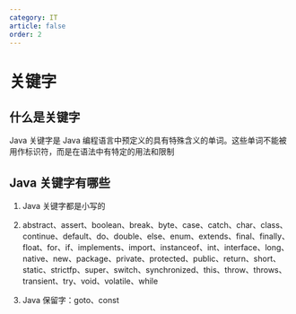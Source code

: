 ```yaml
---
category: IT
article: false
order: 2
---
```


# 关键字

## 什么是关键字

Java 关键字是 Java 编程语言中预定义的具有特殊含义的单词。这些单词不能被用作标识符，而是在语法中有特定的用法和限制

## Java 关键字有哪些

1. Java 关键字都是小写的

2. abstract、assert、boolean、break、byte、case、catch、char、class、continue、default、do、double、else、enum、extends、final、finally、float、for、if、implements、import、instanceof、int、interface、long、native、new、package、private、protected、public、return、short、static、strictfp、super、switch、synchronized、this、throw、throws、transient、try、void、volatile、while

3. Java 保留字：goto、const